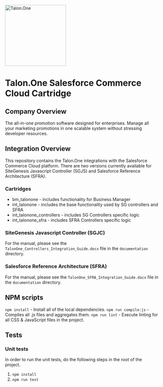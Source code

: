 [<img src="https://assets-global.website-files.com/5d23691b4883306fdcfb2499/5f3519f51756d7464edaebcb_T1_logo.svg" alt="Talon.One" width="200">](https://www.talonone.com/)

# Talon.One Salesforce Commerce Cloud Cartridge

## Company Overview
The all-in-one promotion software designed for enterprises. Manage all your marketing promotions in one scalable system without stressing developer resources.

## Integration Overview
This repository contains the Talon.One integrations with the Salesforce Commerce Cloud platform. There are two versions currently available for SiteGenesis Javascript Controller (SGJS) and Salesforce Reference Architecture (SFRA).
### Cartridges
* bm_talonone - includes functionality for Business Manager
* int_talonone - includes the base functionality used by SG controllers and SFRA
* int_talonone_controllers - includes SG Controllers specific logic
* int_talonone_sfra - includes SFRA Controllers specific logic

### SiteGenesis Javascript Controller (SGJC)
For the manual, please see the `TalonOne_Controllers_Integration_Guide.docx` file in the `documentation` directory.


### Salesforce Reference Architecture (SFRA)
For the manual, please see the `TalonOne_SFRA_Integration_Guide.docx` file in the `documentation` directory.

## NPM scripts
`npm install` - Install all of the local dependencies.
`npm run compile:js` - Compiles all .js files and aggregates them.
`npm run lint` - Execute linting for all CSS & JavaScript files in the project.

## Tests
### Unit tests
In order to run the unit tests, do the following steps in the root of the project.
1. `npm install`
2. `npm run test`


